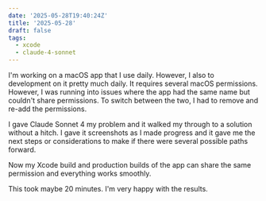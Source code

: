 ```yaml
---
date: '2025-05-28T19:40:24Z'
title: '2025-05-28'
draft: false
tags:
  - xcode
  - claude-4-sonnet
---
```


I'm working on a macOS app that I use daily.
However, I also to development on it pretty much daily.
It requires several macOS permissions.
However, I was running into issues where the app had the same name but couldn't share permissions.
To switch between the two, I had to remove and re-add the permissions.

I gave Claude Sonnet 4 my problem and it walked my through to a solution without a hitch.
I gave it screenshots as I made progress and it gave me the next steps or considerations to make if there were several possible paths forward.

Now my Xcode build and production builds of the app can share the same permission and everything works smoothly.

This took maybe 20 minutes.
I'm very happy with the results.
